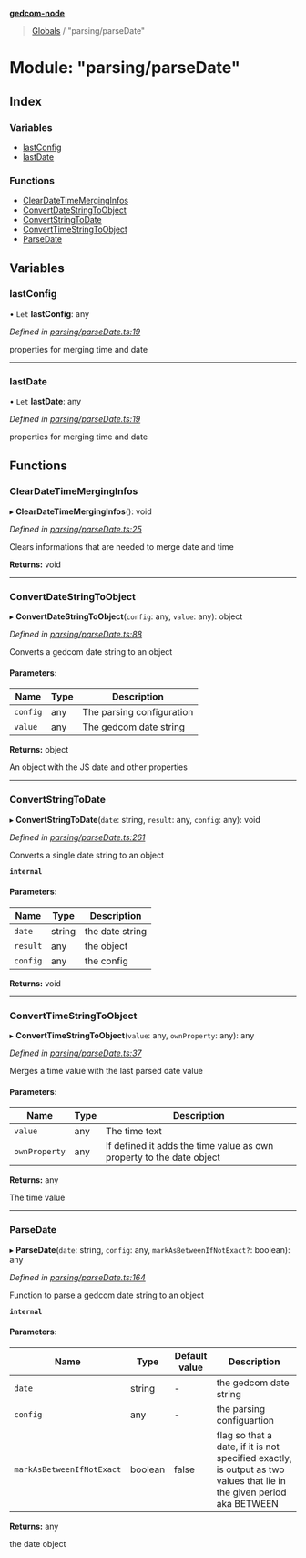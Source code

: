 **[gedcom-node](../README.md)**

> [Globals](../globals.md) / "parsing/parseDate"

# Module: "parsing/parseDate"

## Index

### Variables

* [lastConfig](_parsing_parsedate_.md#lastconfig)
* [lastDate](_parsing_parsedate_.md#lastdate)

### Functions

* [ClearDateTimeMergingInfos](_parsing_parsedate_.md#cleardatetimemerginginfos)
* [ConvertDateStringToObject](_parsing_parsedate_.md#convertdatestringtoobject)
* [ConvertStringToDate](_parsing_parsedate_.md#convertstringtodate)
* [ConvertTimeStringToObject](_parsing_parsedate_.md#converttimestringtoobject)
* [ParseDate](_parsing_parsedate_.md#parsedate)

## Variables

### lastConfig

• `Let` **lastConfig**: any

*Defined in [parsing/parseDate.ts:19](https://github.com/Jisco/GEDCOM-Node/blob/583e05d/src/parsing/parseDate.ts#L19)*

properties for merging time and date

___

### lastDate

• `Let` **lastDate**: any

*Defined in [parsing/parseDate.ts:19](https://github.com/Jisco/GEDCOM-Node/blob/583e05d/src/parsing/parseDate.ts#L19)*

properties for merging time and date

## Functions

### ClearDateTimeMergingInfos

▸ **ClearDateTimeMergingInfos**(): void

*Defined in [parsing/parseDate.ts:25](https://github.com/Jisco/GEDCOM-Node/blob/583e05d/src/parsing/parseDate.ts#L25)*

Clears informations that are needed to merge date and time

**Returns:** void

___

### ConvertDateStringToObject

▸ **ConvertDateStringToObject**(`config`: any, `value`: any): object

*Defined in [parsing/parseDate.ts:88](https://github.com/Jisco/GEDCOM-Node/blob/583e05d/src/parsing/parseDate.ts#L88)*

Converts a gedcom date string to an object

#### Parameters:

Name | Type | Description |
------ | ------ | ------ |
`config` | any | The parsing configuration |
`value` | any | The gedcom date string |

**Returns:** object

An object with the JS date and other properties

___

### ConvertStringToDate

▸ **ConvertStringToDate**(`date`: string, `result`: any, `config`: any): void

*Defined in [parsing/parseDate.ts:261](https://github.com/Jisco/GEDCOM-Node/blob/583e05d/src/parsing/parseDate.ts#L261)*

Converts a single date string to an object

**`internal`** 

#### Parameters:

Name | Type | Description |
------ | ------ | ------ |
`date` | string | the date string |
`result` | any | the object |
`config` | any | the config |

**Returns:** void

___

### ConvertTimeStringToObject

▸ **ConvertTimeStringToObject**(`value`: any, `ownProperty`: any): any

*Defined in [parsing/parseDate.ts:37](https://github.com/Jisco/GEDCOM-Node/blob/583e05d/src/parsing/parseDate.ts#L37)*

Merges a time value with the last parsed date value

#### Parameters:

Name | Type | Description |
------ | ------ | ------ |
`value` | any | The time text |
`ownProperty` | any | If defined it adds the time value as own property to the date object |

**Returns:** any

The time value

___

### ParseDate

▸ **ParseDate**(`date`: string, `config`: any, `markAsBetweenIfNotExact?`: boolean): any

*Defined in [parsing/parseDate.ts:164](https://github.com/Jisco/GEDCOM-Node/blob/583e05d/src/parsing/parseDate.ts#L164)*

Function to parse a gedcom date string to an object

**`internal`** 

#### Parameters:

Name | Type | Default value | Description |
------ | ------ | ------ | ------ |
`date` | string | - | the gedcom date string |
`config` | any | - | the parsing configuartion |
`markAsBetweenIfNotExact` | boolean | false | flag so that a date, if it is not specified exactly, is output as two values that lie in the given period aka BETWEEN |

**Returns:** any

the date object
